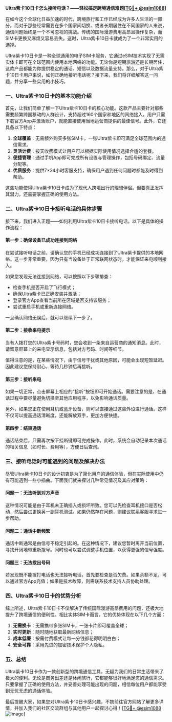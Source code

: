 **Ultra紫卡10日卡怎么接听电话？——轻松搞定跨境通信难题[[TG💪+ @esim1088](https://t.me/s/esim1088)]**

在如今这个全球化日益加速的时代，跨境旅行和工作已经成为许多人生活的一部分。而对于那些经常需要在多个国家间切换、或者长期居住在不同国家的人来说，通信问题始终是一个不可忽视的挑战。传统的国际漫游费用高昂且操作复杂，而SIM卡更换又麻烦又容易丢失。这时，Ultra紫卡10日卡就成为了一个非常实用的选择。

Ultra紫卡10日卡是一种全球通用的电子SIM卡服务，它通过eSIM技术实现了无需实体卡即可在全球范围内使用本地网络的功能。无论你是短期旅游还是长期居住，这款产品都能为你提供稳定的通话、短信以及数据流量支持。那么，对于Ultra紫卡10日卡用户来说，如何正确地接听电话呢？接下来，我们将详细解答这一问题，并分享一些实用的小技巧。

### **一、Ultra紫卡10日卡的基本功能介绍**

首先，让我们简单了解一下Ultra紫卡10日卡的核心功能。这款产品主要针对那些需要频繁跨国移动的人群设计，支持超过160个国家和地区的网络接入。用户只需下载官方App并激活账户，就能直接使用当地运营商提供的最佳信号。此外，它还具备以下特点：

1. **全球覆盖**：无需额外购买多张SIM卡，一张Ultra紫卡即可满足全球范围内的通信需求。
2. **灵活计费**：按天收费模式让用户可以根据实际使用情况选择合适的套餐。
3. **便捷管理**：通过手机App即可完成所有设置与管理操作，包括号码绑定、流量分配等。
4. **优质服务**：提供7×24小时客服支持，确保用户遇到任何问题时都能及时得到帮助。

这些功能使得Ultra紫卡10日卡成为了现代人跨境出行的理想伴侣。但要真正发挥其潜力，还需要掌握正确的使用方法。

### **二、Ultra紫卡10日卡接听电话的具体步骤**

接下来，我们进入正题——如何利用Ultra紫卡10日卡接听电话。以下是具体的操作流程：

#### **第一步：确保设备已成功连接到网络**
在尝试接听电话之前，请确认您的手机已经成功连接到了Ultra紫卡提供的本地网络。这一步非常重要，因为只有当设备处于正常联网状态时，才能保证来电顺利接入。

如果您发现无法连接到网络，可以按照以下步骤排查：
- 检查手机是否开启了飞行模式；
- 确保Ultra紫卡已正确安装并激活；
- 登录官方App查看当前所在区域是否支持该服务；
- 尝试重启手机或重新连接网络。

一旦确认网络无误后，就可以继续下一步了。

#### **第二步：接收来电提示**
当有人拨打您的Ultra紫卡号码时，您会收到一条来自运营商的通知消息。此时，请留意屏幕上的来电显示信息，包括对方号码、时间等细节。

值得注意的是，在某些情况下，由于信号干扰或其他原因，可能会出现短暂延迟。因此建议您保持耐心，等待几秒钟后再接听。

#### **第三步：接听来电**
如果一切正常，点击屏幕上相应的“接听”按钮即可开始通话。需要注意的是，在通话过程中要尽量避免切换至其他应用程序，以免影响通话质量。

另外，如果您正在使用耳机或蓝牙设备，则可以直接通过这些外设进行通话。这样不仅可以提高通话清晰度，还能解放双手，更加方便快捷。

#### **第四步：结束通话**
通话结束后，只需再次按下挂断键即可完成操作。此时，系统会自动记录本次通话的相关信息（如时长、费用等），方便日后查询。

### **三、接听电话时可能遇到的问题及解决办法**

尽管Ultra紫卡10日卡的设计初衷是为了简化用户的通信体验，但在实际使用中仍有可能遇到一些小插曲。下面我们就来探讨几种常见情况及其应对策略：

#### **问题一：无法听到对方声音**
这种情况可能是由于耳机未正确插入或损坏所致。您可以先检查耳机接口是否松动，然后尝试更换另一副耳机测试。如果仍然存在问题，则建议联系客服寻求进一步帮助。

#### **问题二：通话中断频繁**
通话中断通常是由信号不稳定引起的。在这种情况下，建议您暂时离开当前位置，寻找开阔地带重新拨号。同时也可以尝试调整手机位置，以获得更强的信号强度。

#### **问题三：无法拨出号码**
若发现既不能拨打电话也无法接听电话，首先要检查是否欠费。如果余额不足，可以通过官方App充值；如果是技术故障，则需联系技术支持人员协助处理。

### **四、Ultra紫卡10日卡的优势分析**

综上所述，Ultra紫卡10日卡不仅解决了传统国际漫游高昂费用的问题，还极大地提升了跨境通信的便利性。相比实体SIM卡而言，它的优势体现在以下几个方面：

1. **无需换卡**：无需携带多张SIM卡，一张卡片即可覆盖全球；
2. **实时更新**：随时随地获取最新网络信息；
3. **成本低廉**：按需付费模式让每一分钱都花得明明白白；
4. **安全可靠**：采用先进的加密技术保护个人隐私。

### **五、总结**

Ultra紫卡10日卡作为一款创新型的跨境通信工具，无疑为我们的日常生活带来了极大的便利。无论是商务出差还是休闲旅行，它都能够很好地满足您的通信需求。只要掌握了正确的使用方法，并妥善处理可能出现的问题，相信每位用户都能享受到无忧无虑的通话体验。

最后提醒大家，如果您对Ultra紫卡10日卡感兴趣，不妨前往官方网站了解更多详情，并加入我们的社区交流群组与其他用户一起探讨心得！[[TG💪+ @esim1088](https://t.me/s/esim1088) ![Image](https://i.postimg.cc/4NQfJmqS/Snipaste-2025-05-13-00-14-12.png)]